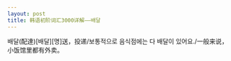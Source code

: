 ```yaml
---
layout: post
title: 韩语初阶词汇3000详解——배달
---
```


<p>배달(配達)[배달][명]送，投递/보통적으로 음식점에는 다 배달이 있어요./一般来说，小饭馆里都有外卖。</p>

